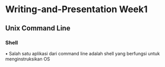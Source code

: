 # Writing-and-Presentation Week1
## **Unix Command Line**
### **Shell**
•	Salah satu aplikasi dari command line adalah shell yang berfungsi untuk menginstruksikan OS
